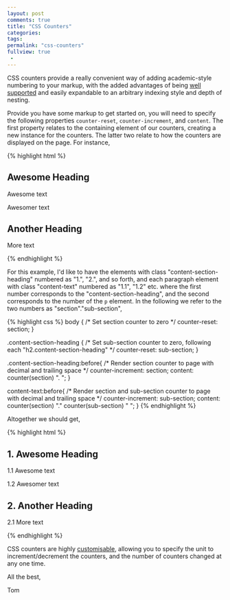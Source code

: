 ```yaml
---
layout: post
comments: true
title: "CSS Counters"
categories: 
tags:
permalink: "css-counters"
fullview: true
 -
---
```

CSS counters provide a really convenient way of adding academic-style numbering to your markup, with the added advantages of being [well supported](http://caniuse.com/#search=counters) and easily expandable to an arbitrary indexing style and depth of nesting.

Provide you have some markup to get started on, you will need to specify the following properties `counter-reset`, `counter-increment`, and `content`. The first property relates to the containing element of our counters, creating a new instance for the counters. The latter two relate to how the counters are displayed on the page. For instance,

{% highlight html %}
<body>
  <!-- 'Ere be imaginary markup -->
  <section class="content-section">
    <h2 class="content-section-heading">Awesome Heading</h2>
    <p class="content-text">Awesome text</p>
    <p class="content-text">Awesomer text</p>
  </section>

  <section class="content-section">
    <h2 class="content-section-heading">Another Heading</h2>
    <p class="content-text">More text</p>
  </section>

</body>
{% endhighlight %} 

For this example, I'd like to have the elements with class "content-section-heading" numbered as "1.", "2.", and so forth, and each paragraph element with class "content-text" numbered as "1.1", "1.2" etc. where the first number corresponds to the "content-section-heading", and the second corresponds to the number of the `p` element. In the following we refer to the two numbers as "section"."sub-section",

{% highlight css %}
body {
  /* Set section counter to zero */
  counter-reset: section;
}

.content-section-heading {
  /* Set sub-section counter to zero, following each "h2.content-section-heading" */
  counter-reset: sub-section;
}

.content-section-heading:before{
  /* Render section counter to page with decimal and trailing space */
  counter-increment: section;
  content: counter(section) ". ";
}

content-text:before{
  /* Render section and sub-section counter to page with decimal and trailing space */
  counter-increment: sub-section;
  content: counter(section) "." counter(sub-section) " ";
}
{% endhighlight %} 

Altogether we should get,

{% highlight html %}
<body>
  <!-- 'Ere be imaginary markup -->
  <section class="content-section">
    <h2 class="content-section-heading">1. Awesome Heading</h2>
    <p class="content-text">1.1 Awesome text</p>
    <p class="content-text">1.2 Awesomer text</p>
  </section>

  <section class="content-section">
    <h2 class="content-section-heading">2. Another Heading</h2>
    <p class="content-text">2.1 More text</p>
  </section>

</body>
{% endhighlight %} 

CSS counters are highly [customisable](https://developer.mozilla.org/en-US/docs/Web/Guide/CSS/Counters), allowing you to specify the unit to increment/decrement the counters, and the number of counters changed at any one time.

All the best,

Tom